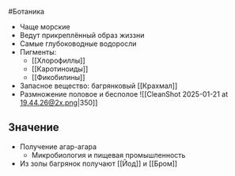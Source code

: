 #Ботаника 
- Чаще морские
- Ведут прикреплённый образ жиззни
- Самые глубоководные водоросли
- Пигменты:
	- [[Хлорофиллы]]
	- [[Каротиноиды]]
	- [[Фикобилины]]
- Запасное вещество: багрянковый [[Крахмал]] 
- Размножение половое и бесполое
![[CleanShot 2025-01-21 at 19.44.26@2x.png|350]]
## Значение
- Получение агар-агара
	- Микробиология и пищевая промышленность
- Из золы багрянок получают [[Йод]] и [[Бром]]